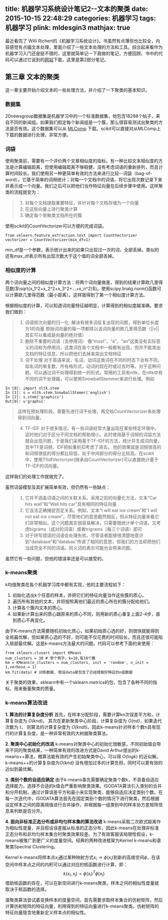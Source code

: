 title: 机器学习系统设计笔记2--文本的聚类
date: 2015-10-15 22:48:29
categories: 机器学习
tags: 机器学习
plink: mldesgin3
mathjax: true
---

最近看完了 Willi Richert的《机器学习系统设计》。书虽然有点薄但也比较全，内容感觉有点偏文本处理，里面介绍了一些文本处理的方法和工具。综合起来看作为机器学习入门还是挺不错的，这里就简单记一下我做的笔记，方便回顾。书中的代码可以通过它说到的[网站](https://www.packtpub.com/books/content/support/11704)下载，这里是第2部分笔记。

## 第三章 文本的聚类

这一章主要开始介绍文本的一些处理方法，并介绍了一下聚类的基本知识。

### 数据集
20newsgroup数据集是机器学习中的一个标准数据集，他包含18288个帖子，来自不同的新闻组。如果我们假定每个新闻组是一个簇，那么很容易测试出聚类的方法是否有效。这个数据集可以从 [MLComp](http://mlcomp.org/datasets/379) 下载。scikit可以直接对从MLComp上下载的数据进行处理，非常方便。

### 词袋

使用聚类前，需要有一个评价两个文章相似度的指标。有一种比较文本相似度的方法是计算编辑距离，但使用编辑距离不够稳健，没有考虑词语的重新排列，而且计算时间较长。我们使用另一种更简单有效的方法来进行比较--词袋（bag-of-word）。它基于简单的词频统计；对每一个文档中的词语，将它出现次数记录下来并表示成一个向量。我们之后可以把他们当作特征向量在后续步骤中使用。这样聚类的流程就变为：

> 1. 对每个文档提取重要特征，并针对每个文档存储为一个向量
> 2. 在这些向量上进行聚类计算
> 3. 确定每个带聚类文档所在的簇

使用scikit的CountVectorizer可以方便的完成词袋。
```
from sklearn.feature_extraction.text import CountVectorizer
vectorizer = CountVectorizer(min_df=1)
```

min_df是一个参数，表示统计出来的如果只出现过一次的词，全部丢掉。类似的还有max_df表示所有出现次数大于这个值的词全部丢掉。

### 相似度的计算

两个词向量之间的相似度计算方法：将两个词向量做差，得到的结果计算欧几里得范数($\sqrt{x_1^2+x_2^2+x_3^2+...+x_n^2}$)。使用scipy.linalg.norm()函数可以计算欧几里得范数（最小距离）。这样就得到了第一个相似度计算方法。

根据相似度的计算，可以知道词向量特征越明显，计算得到的相似度越准确，要求我们做到：
> 1. 词语频次向量的归一化: 解决有很多词反复出现的问题，得到单位长度为1的向量
>    原始词向量的每一项都除以该词向量的欧几里得范数（$||v||$ 其实可以看成是向量的绝对值）
> 2. 删除不重要的词语（去停用词）
>    像“most”，“a”，“an”这类没有实际意义的词称为停用词，这类词在各个文档中一般都有出现，但并不能突出文档的特征信息，所以把他们去掉来突出文档特征
> 3. 词干处理
>    对于英语来说，名词、动词这类词在不同的时态下会有不同，如名词的单复数，所有格形式，动词的现在时或过去时等。对于这种问题，可以通过词干处理得到统一的形式，常用的工具有nltk，在nltk中有不同的词干处理器，可以使用SnowballStemmer来进行处理。例如
```
In [0]: import nltk.stem
In [1]: s = nltk.stem.SnowballStemer('english')
In [2]: s.stem('graphics')
Out[0]: u'graphic'
```
> 这样在预处理阶段，需要先进行词干处理，再交给CountVectorizer来处理得到词向量。

> 4. TF-IDF
>    对于很多情况，有一些词语经常大量出现在某些特定环境中，这时他们对于区分不同文档的帮助很小，此时使用基于词频的词袋方法就会出现问题，于是我们采用基于TF-IDF的方法，统计并生成词向量，其中TF是词频，IDF把权重折扣考虑了进去。 他的效果就是词频很高的和词频很低的得分都比较低，处于中间部分的得分比较高。在scikit中，使用TfidfVectorizer(继承自CountVectorizer)可以直接统计基于TF-IDF的词向量。

这样我们的处理工作就做完了。

虽然词袋模型及其扩展简单有效，但仍然有一些缺点：
> 1. 它并不涵盖词语之间的关联关系。采用之前的向量化方法，文本“Car hits wall”和“Wall hits car”具有相同的特征向量
> 2. 它没法正确捕捉否定关系。例如，文本“I will eat ice cream”和“I will not eat ice cream”，尽管他们的意思截然相反，但从特征向量来看它们非常相似。这个问题其实很容易解决，只需要既统计单个词语，又考虑bigrams（成对的词语）或者trigrams（每三个词语）即可
> 3. 对于拼写错误的词语会处理失败。尽管读者能够很清楚地意识到“database”和“databas”传递了相同的意思，但我们的方法却把他们当成完全不同的词语。同义词的表示可能也会带来问题。

虽然它有一些问题，但他的错误率还是可以接受的。

### k-means聚类

k均值聚类在各个机器学习库中都有实现，他的主要流程如下：
 1. 初始化选出k个任意的样本，并把它们的特征向量当作这些簇的质心。
 2. 遍历所有其他的文本，并将按照离他们最近的质心所在的簇分配给他们。
 3. 计算各个簇内文本的质心。
 4. 如果新计算出来的质心跟原来的质心不同，则用新的质心重复上面2-4步，直到质心不再变化。

由于K-means方法需要随机初始化质心，如果初始质心选的好，则很快就能得到全局最优解，但如果质心选的不好，则可能不仅花费的时间较长，而且还很可能陷入局部最优解。这是k-means方法最大的问题。代码可以参考下面的来使用：

```
from sklearn.clusert import KMeans
num_clusters = 10 # 举个例子，k=10,有10个簇
km = KMeans(n_clusters = num_clusters, init = 'random', n_init = 1,verbose = 1)
km.fit(data) # 训练数据, 假设data是包含了已经提取好特征的n组数据
```

关于聚类的效果，sklearn中有一个sklearn.metrics的包，包含了各种不同的指标，用来衡量聚类的质量。

### k-means算法改进

**1. 算法的计算复杂度分析**
首先，在样本分配阶段，需要计算kn次误差平方和，计算复杂度为 *O(knd)*。 其次在更新聚类中心阶段，计算复杂度为 *O(nd)*，如果迭代次数为 *t*， 则算法的计算复杂度为 *O(kndt)*。因此k-means针对样本个数n具有现行的计算复杂度，是一种非常有效的大树据聚类算法。

**2. 聚类中心初始化的改进**
k-means对聚类中心的初始化很敏感，不同初始值会带来不同的聚类结果，一种简单有效的改进方式是David Arthur提出的k-means++算法，概算法能有效的产生初始聚类中心，可以得  *O(logk)* 的近似解。k-means++的计算复杂度为*O(knd)* 没有增加过多的计算负担，同时可以更有效的近似到最优解。

**3. 类别个数的自适应确定**
由于k-means事先需要确定聚类个数k，不具备自适应选择能力，选择不合适的k值会严重影响聚类效果。ISODATA算法引入类别的合并和分开机制，通过计算误差平方和最小来实现聚类，能够自适应决定类别个数。在每一次迭代中，ISODATA算法首先在固定类别个数的情况下进行聚类，然后根据设定样本之间的距离阈值进行合并操作，并根据每一组类别中的样本协方差矩阵信息来判断是否分开。

**4. 面向非标准正态分布或非均匀样本集的算法改进**
k-means采取二次欧式距离作为相似性度量，并且假设误差服从标准的正态分布，因此k-means在处理非标准正态分布和非均匀样本集合时聚类效果较差。为了有效客服该局限性假设，k-means被推广到更广义的度量空间。经典的两种改进框架为Kernel k-means和谱聚类Spectral Clustering。

Kernel k-means将样本点$x_i$通过某种映射方式$x_i\rightarrow\phi(x_i)$到新的高维空间$\phi$，在该空间中样本点之间的内积可以通过对应的核函数进行计算，即：
$$k(x_i,x_j)=\phi(x_i)^T\phi(x_j)$$
借助核函数的存在，可以在新空间进行k-means聚类，样本之间的相似性度量就取决于核函数的选择。

谱聚类算法尝试着变换样本的度量空间，首先需要求取样本集合的仿射矩阵，然后计算仿射矩阵的特征向量，利用得到的特征向量进行k-means聚类。仿射矩阵的特征向量隐含地重新定义样本点的相似性。
